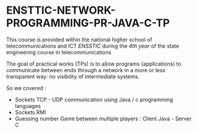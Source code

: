 # ENSTTIC-NETWORK-PROGRAMMING-PR-JAVA-C-TP

This course is provided within the national higher school of telecommunications and ICT *ENSSTIC* during the *4th year* of the state engineering course in telecommunications

The goal of practical works (TPs) is to allow programs (applications) to communicate between ends through
a network in a more or less transparent way: no visibility of intermediate systems.

So we covered : 
 - Sockets TCP - UDP communication using Java / c programming languages 
 - Sockets RMI 
 - Guessing number Game between multiple players : Client Java - Server C
 

